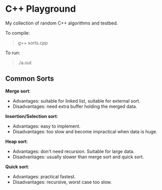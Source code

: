 # C++ Playground

My collection of random C++ algorithms and testbed.

To compile:  
> g++ sorts.cpp 

To run:
> ./a.out  

## Common Sorts
__Merge sort__:  
* Advantages: suitable for linked list, suitable for external sort.
* Disadvantages: need extra buffer holding the merged data.  

__Insertion/Selection sort__:  
* Advantages: easy to implement.
* Disadvantages: too slow and become impractical when data is huge.

__Heap sort__:  
* Advantages: don't need recursion. Suitable for large data.
* Disadvantages: usually slower than merge sort and quick sort.
 
__Quick sort__: 
* Advantages: practical fastest.
* Disadvantages: recursive, worst case too slow.
